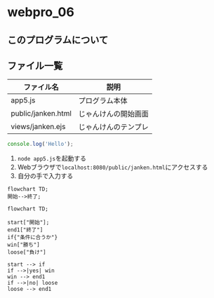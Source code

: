 # webpro_06

## このプログラムについて

## ファイル一覧

ファイル名|説明
-|-
app5.js | プログラム本体
public/janken.html | じゃんけんの開始画面
views/janken.ejs | じゃんけんのテンプレ

```javascript
console.log('Hello');
```
1. ```node app5.js```を起動する
1. Webブラウザで```localhost:8080/public/janken.html```にアクセスする
1. 自分の手で入力する

```mermaid
flowchart TD;
開始-->終了;
```
<!-- mermaid.jsで検索すれば多くの図が出てくる -->

```mermaid
flowchart TD;

start["開始"];
end1["終了"]
if{"条件に合うか"}
win["勝ち"]
loose["負け"]

start --> if
if -->|yes| win
win --> end1
if -->|no| loose
loose --> end1
```

<!-- 10/29 -->